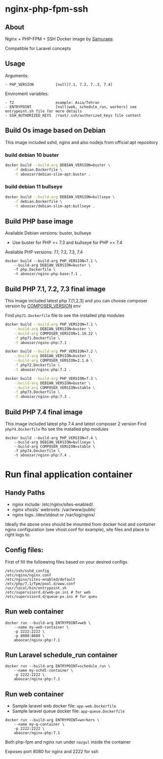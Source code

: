 # nginx-php-fpm-ssh

## About

Nginx + PHP-FPM + SSH Docker image by [Samuraee](https://github.com/samuraee).

Compatible for Laravel concepts

## Usage
Arguments:
```
- PHP_VERSION          [null|7.1, 7.2, 7..3, 7.4]
```

Enviroment variables:
```
- TZ                   example: Asia/Tehran
- ENTRYPOINT           [null|web, schedule_run, workers] see entrypoint.sh file for more details
- SSH_AUTHORIZED_KEYS  /root/.ssh/authorized_keys file content
```

## Build Os image based on Debian
This image included sshd, nginx and also nodejs from official apt repository

### build debian 10 buster
```bash
docker build --build-arg DEBIAN_VERSION=buster \
    -f debian.Dockerfile \
    -t aboozar/debian-slim-apt:buster .
```
### build debian 11 bullseye
```bash
docker build --build-arg DEBIAN_VERSION=bullseye \
    -f debian.Dockerfile \
    -t aboozar/debian-slim-apt:bullseye .
```

## Build PHP base image

Available Debian versions: buster, bullseye
 - Use buster for PHP <= 7.3 and bullseye for PHP >= 7.4

Available PHP versions: 7.1, 7.2, 7.3, 7.4
```
docker build --build-arg PHP_VERSION=7.1 \
    --build-arg DEBIAN_VERSION=buster \
    -f php.Dockerfile \
    -t aboozar/nginx-php-base:7.1 .
```

## Build PHP 7.1, 7.2, 7.3 final image
This image included latest php 7.[1,2,3] and you can choose composer version by
[COMPOSER_VERSION](https://getcomposer.org/download/) env

Find `php71.Dockerfile` file to see the installed php modules
```bash
docker build --build-arg PHP_VERSION=7.1 \
    --build-arg DEBIAN_VERSION=buster \
    --build-arg COMPOSER_VERSION=1.10.22 \
    -f php71.Dockerfile \
    -t aboozar/nginx-php:7.1 .

docker build --build-arg PHP_VERSION=7.2 \
    --build-arg DEBIAN_VERSION=buster \
    --build-arg COMPOSER_VERSION=2.1.6 \
    -f php72.Dockerfile \
    -t aboozar/nginx-php:7.2 .

docker build --build-arg PHP_VERSION=7.3 \
    --build-arg DEBIAN_VERSION=buster \
    --build-arg COMPOSER_VERSION=stable \
    -f php73.Dockerfile \
    -t aboozar/nginx-php:7.3 .
```

## Build PHP 7.4 final image
This image included latest php 7.4 and latest composer 2 version
Find `php74.Dockerfile` fto see the installed php modules
```
docker build --build-arg PHP_VERSION=7.4 \
    --build-arg DEBIAN_VERSION=bullseye \
    --build-arg COMPOSER_VERSION=stable \
    -f php74.Dockerfile \
    -t aboozar/nginx-php:7.4 .
```

# Run final application container

## Handy Paths
* nginx include: /etc/nginx/sites-enabled/*.*
* nginx vhosts' webroots: /var/www/public
* nginx logs: /dev/stdout or /var/log/nginx/

Ideally the above ones should be mounted from docker host
and container nginx configuration (see vhost.conf for example),
site files and place to right logs to.

## Config files:
First of fill the folloewing files based on your desired configs
```
/etc/ssh/sshd_config
/etc/nginx/nginx.conf
/etc/nginx/sites-enabled/default
/etc/php/7.1/fpm/pool.d/www.conf
/usr/local/bin/entrypoint.sh
/etc/supervisord.d/web-px.ini # for web
/etc/supervisord.d/queue-px.ini # for queu
```
## Run web container

```
docker run --build-arg ENTRYPOINT=web \
    --name my-web-container \
    -p 2222:2222 \
    -p 8080:8080 \
    aboozar/nginx-php:7.1
```

## Run Laravel schedule_run container

```
docker run --build-arg ENTRYPOINT=schedule_run \
    --name my-schdl-container \
    -p 2222:2222 \
    aboozar/nginx-php:7.1
```

## Run web container
- Sample laravel web docker file: `app-web.Dockerfile`
- Sample laravel queue docker file: `app-queue.Dockerfile`

```
docker run --build-arg ENTRYPOINT=workers \
    --name my-q-container \
    -p 2222:2222 \
    aboozar/nginx-php:7.1
```


Both php-fpm and nginx run under `nazgul` inside the container

Exposes port 8080 for nginx and 2222 for ssh
